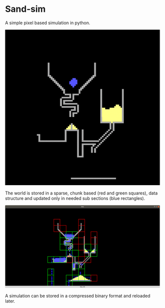 # Sand-sim
A simple pixel based simulation in python.

![demo](images/demo.gif)

The world is stored in a sparse, chunk based (red and green squares), data structure and updated only in needed sub sections (blue rectangles).

![debug view](images/debug.png)

A simulation can be stored in a compressed binary format and reloaded later.
